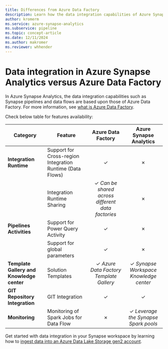 ```yaml
---
title: Differences from Azure Data Factory
description: Learn how the data integration capabilities of Azure Synapse Analytics differ from those of Azure Data Factory
author: kromerm
ms.service: azure-synapse-analytics
ms.subservice: pipeline 
ms.topic: concept-article
ms.date: 12/11/2024
ms.author: makromer
ms.reviewer: whhender
---
```


# Data integration in Azure Synapse Analytics versus Azure Data Factory

In Azure Synapse Analytics, the data integration capabilities such as Synapse pipelines and data flows are based upon those of Azure Data Factory. For more information, see [what is Azure Data Factory](../../data-factory/introduction.md).

Check below table for features availability:

| Category                 | Feature    |  Azure Data Factory  | Azure Synapse Analytics |
| ------------------------ | ---------- | :------------------: | :---------------------: |
| **Integration Runtime**  | Support for Cross-region Integration Runtime (Data Flows) | ✓ | ✗ |
|                          | Integration Runtime Sharing | ✓ *Can be shared across different data factories* | ✗ |
| **Pipelines Activities** | Support for Power Query Activity | ✓ | ✗ |
|                          | Support for global parameters | ✓ | ✗ |
| **Template Gallery and Knowledge center** | Solution Templates | ✓ *Azure Data Factory Template Gallery* | ✓ *Synapse Workspace Knowledge center* |
| **GIT Repository Integration** | GIT Integration | ✓ | ✓ |
| **Monitoring**           | Monitoring of Spark Jobs for Data Flow | ✗ | ✓ *Leverage the Synapse Spark pools* |

Get started with data integration in your Synapse workspace by learning how to [ingest data into an Azure Data Lake Storage gen2 account](data-integration-data-lake.md).
